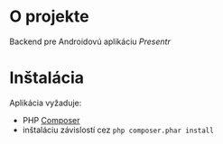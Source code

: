 O projekte
==========
Backend pre Androidovú aplikáciu *Presentr*

Inštalácia
==========
Aplikácia vyžaduje:

* PHP [Composer](https://getcomposer.org/doc/00-intro.md)
* inštaláciu závislostí cez `php composer.phar install`


